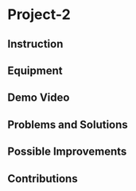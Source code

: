 # Project-2
## Instruction

## Equipment

## Demo Video

## Problems and Solutions

## Possible Improvements

## Contributions

